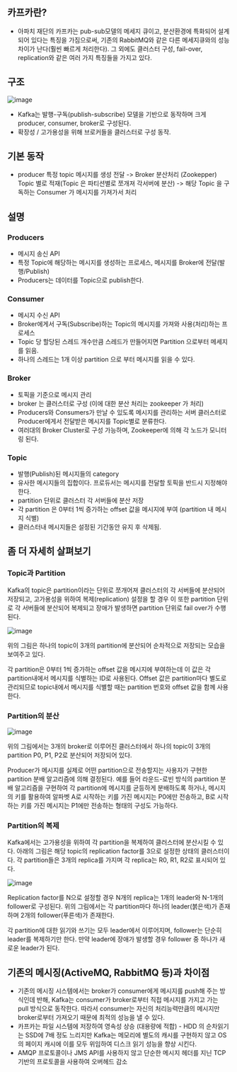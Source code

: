 ## 카프카란?
* 아파치 재단의 카프카는 pub-sub모델의 메세지 큐이고, 분산환경에 특화되어 설계되어 있다는 특징을 가짐으로써, 기존의 RabbitMQ와 같은 다른 메세지큐와의 성능 차이가 난다(훨씬 빠르게 처리한다). 그 외에도 클러스터 구성, fail-over, replication와 같은 여러 가지 특징들을 가지고 있다.


## 구조
![image](https://taetaetae.github.io/2017/11/02/what-is-kafka/kafka3.png)
* Kafka는 발행-구독(publish-subscribe) 모델을 기반으로 동작하며 크게 producer, consumer, broker로 구성된다.
* 확장성 / 고가용성을 위해 브로커들을 클러스터로 구성 동작.


## 기본 동작
* producer 특정 topic 메시지를 생성 전달 -> Broker 분산처리 (Zookepper) Topic 별로 적재(Topic 은 파티션별로 쪼개져 각서버에 분산) -> 해당 Topic 을 구독하는 Consumer 가 메시지를 가져가서 처리


## 설명
### Producers
  - 메시지 송신 API
  - 특정 Topic에 해당하는 메시지를 생성하는 프로세스, 메시지를 Broker에 전달(발행/Publish)
  - Producers는 데이터를 Topic으로 publish한다.

### Consumer
  - 메시지 수신 API
  - Broker에게서 구독(Subscribe)하는 Topic의 메시지를 가져와 사용(처리)하는 프로세스
  - Topic 당 할당된 스레드 개수만큼 스레드가 만들어지면 Partition 으로부터 메세지를 읽음.
  - 하나의 스레드는 1개 이상 partition 으로 부터 메시지를 읽을 수 있다.

### Broker
  - 토픽을 기준으로 메시지 관리
  - broker 는 클러스터로 구성 (이에 대한 분산 처리는 zookeeper 가 처리)
  - Producers와 Consumers가 만날 수 있도록 메시지를 관리하는 서버 클러스터로 Producer에게서 전달받은 메시지를 Topic별로 분류한다. 
  - 여러대의 Broker Cluster로 구성 가능하며, Zookeeper에 의해 각 노드가 모니터링 된다.

### Topic
  - 발행(Publish)된 메시지들의 category
  - 유사한 메시지들의 집합이다. 프로듀서는 메시지를 전달할 토픽을 반드시 지정해야 한다.
  - partition 단위로 클러스터 각 서버들에 분산 저장
  - 각 partition 은 0부터 1씩 증가하는 offset 값을 메시지에 부여 (partition 내 메시지 식별)
  - 클러스터내 메시지들은 설정된 기간동안 유지 후 삭제됨.


## 좀 더 자세히 살펴보기
### Topic과 Partition
Kafka의 topic은 partition이라는 단위로 쪼개어져 클러스터의 각 서버들에 분산되어 저장되고, 고가용성을 위하여 복제(replication) 설정을 할 경우 이 또한 partition 단위로 각 서버들에 분산되어 복제되고 장애가 발생하면 partition 단위로 fail over가 수행된다.

![image](http://kafka.apache.org/20/images/log_anatomy.png)

위의 그림은 하나의 topic이 3개의 partition에 분산되어 순차적으로 저장되는 모습을 보여주고 있다.

각 partition은 0부터 1씩 증가하는 offset 값을 메시지에 부여하는데 이 값은 각 partition내에서 메시지를 식별하는 ID로 사용된다. Offset 값은 partition마다 별도로 관리되므로 topic내에서 메시지를 식별할 때는 partition 번호와 offset 값을 함께 사용한다.

### Partition의 분산

![image](https://t1.daumcdn.net/cfile/tistory/2558363F5509180F25)

위의 그림에서는 3개의 broker로 이루어진 클러스터에서 하나의 topic이 3개의 partition P0, P1, P2로 분산되어 저장되어 있다.

Producer가 메시지를 실제로 어떤 partition으로 전송할지는 사용자가 구현한 partition 분배 알고리즘에 의해 결정된다. 예를 들어 라운드-로빈 방식의 partition 분배 알고리즘을 구현하여 각 partition에 메시지를 균등하게 분배하도록 하거나, 메시지의 키를 활용하여 알파벳 A로 시작하는 키를 가진 메시지는 P0에만 전송하고, B로 시작하는 키를 가진 메시지는 P1에만 전송하는 형태의 구성도 가능하다.

### Partition의 복제
Kafka에서는 고가용성을 위하여 각 partition을 복제하여 클러스터에 분산시킬 수 있다. 아래의 그림은 해당 topic의 replication factor를 3으로 설정한 상태의 클러스터이다. 각 partition들은 3개의 replica를 가지며 각 replica는 R0, R1, R2로 표시되어 있다.

![image](https://t1.daumcdn.net/cfile/tistory/2655FB425509181D07)

Replication factor를 N으로 설정할 경우 N개의 replica는 1개의 leader와 N-1개의 follower로 구성된다. 위의 그림에서는 각 partition마다 하나의 leader(붉은색)가 존재하며 2개의 follower(푸른색)가 존재한다.

각 partition에 대한 읽기와 쓰기는 모두 leader에서 이루어지며, follower는 단순히 leader를 복제하기만 한다. 만약 leader에 장애가 발생할 경우 follower 중 하나가 새로운 leader가 된다.


## 기존의 메시징(ActiveMQ, RabbitMQ 등)과 차이점
  - 기존의 메시징 시스템에서는 broker가 consumer에게 메시지를 push해 주는 방식인데 반해, Kafka는 consumer가 broker로부터 직접 메시지를 가지고 가는 pull 방식으로 동작한다. 따라서 consumer는 자신의 처리능력만큼의 메시지만 broker로부터 가져오기 때문에 최적의 성능을 낼 수 있다.
  - 카프카는 파일 시스템에 저장하여 영속성 상승 (대용량에 적합) - HDD 의 순차읽기는 SSD에 7배 정도 느리지만 Kafka는 메모리에 별도의 캐시를 구현하지 않고 OS의 페이지 캐시에 이를 모두 위임하여 디스크 읽기 성능을 향상 시킨다.
  - AMQP 프로토콜이나 JMS API를 사용하지 않고 단순한 메시지 헤더를 지닌 TCP기반의 프로토콜을 사용하여 오버헤드 감소